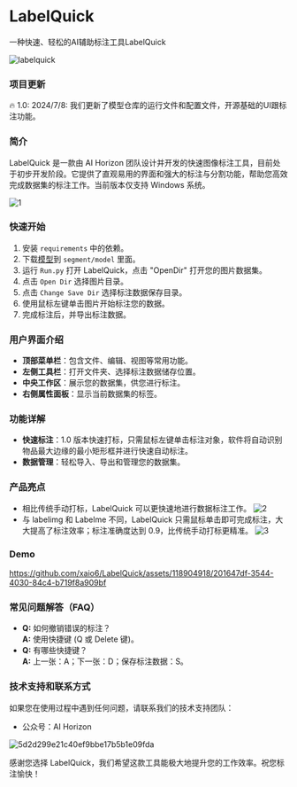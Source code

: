 # LabelQuick
一种快速、轻松的AI辅助标注工具LabelQuick

![labelquick](https://github.com/xaio6/LabelQuick/assets/118904918/144686bc-7b64-4cf6-bad9-fc389fd0817d)


### 项目更新
🔥 1.0: 2024/7/8: 我们更新了模型仓库的运行文件和配置文件，开源基础的UI跟标注功能。

### 简介
LabelQuick 是一款由 AI Horizon 团队设计并开发的快速图像标注工具，目前处于初步开发阶段。它提供了直观易用的界面和强大的标注与分割功能，帮助您高效完成数据集的标注工作。当前版本仅支持 Windows 系统。

![1](https://github.com/xaio6/LabelQuick/assets/118904918/bd06d644-7dbf-4240-89e7-1b55c7a7679a)


### 快速开始
1. 安装 `requirements` 中的依赖。
2. 下载[模型](https://pan.baidu.com/s/16xAgfkCgpDHR9eo2xoUIaQ?pwd=AIHZ)到 `segment/model` 里面。
3. 运行 `Run.py` 打开 LabelQuick，点击 "OpenDir" 打开您的图片数据集。
4. 点击 `Open Dir` 选择图片目录。
5. 点击 `Change Save Dir` 选择标注数据保存目录。
6. 使用鼠标左键单击图片开始标注您的数据。
7. 完成标注后，并导出标注数据。

### 用户界面介绍
- **顶部菜单栏**：包含文件、编辑、视图等常用功能。
- **左侧工具栏**：打开文件夹、选择标注数据储存位置。
- **中央工作区**：展示您的数据集，供您进行标注。
- **右侧属性面板**：显示当前数据集的标签。



### 功能详解
- **快速标注**：1.0 版本快速打标，只需鼠标左键单击标注对象，软件将自动识别物品最大边缘的最小矩形框并进行快速自动标注。
- **数据管理**：轻松导入、导出和管理您的数据集。

### 产品亮点
- 相比传统手动打标，LabelQuick 可以更快速地进行数据标注工作。
![2](https://github.com/xaio6/LabelQuick/assets/118904918/07221533-0d99-485f-84c9-0e1dca4855b7)
- 与 labelimg 和 Labelme 不同，LabelQuick 只需鼠标单击即可完成标注，大大提高了标注效率；标注准确度达到 0.9，比传统手动打标更精准。
![3](https://github.com/xaio6/LabelQuick/assets/118904918/9e5b137d-8482-4315-965e-3c483f2fb38f)

### Demo


https://github.com/xaio6/LabelQuick/assets/118904918/201647df-3544-4030-84c4-b719f8a909bf



### 常见问题解答（FAQ）
- **Q:** 如何撤销错误的标注？  
  **A:** 使用快捷键 (Q 或 Delete 键)。
- **Q:** 有哪些快捷键？  
  **A:** 上一张：A；下一张：D；保存标注数据：S。

### 技术支持和联系方式
如果您在使用过程中遇到任何问题，请联系我们的技术支持团队：
- 公众号：AI Horizon

![5d2d299e21c40ef9bbe17b5b1e09fda](https://github.com/xaio6/LabelQuick/assets/118904918/17e51083-3abc-4812-9d32-8819f85cb3be)




感谢您选择 LabelQuick，我们希望这款工具能极大地提升您的工作效率。祝您标注愉快！
